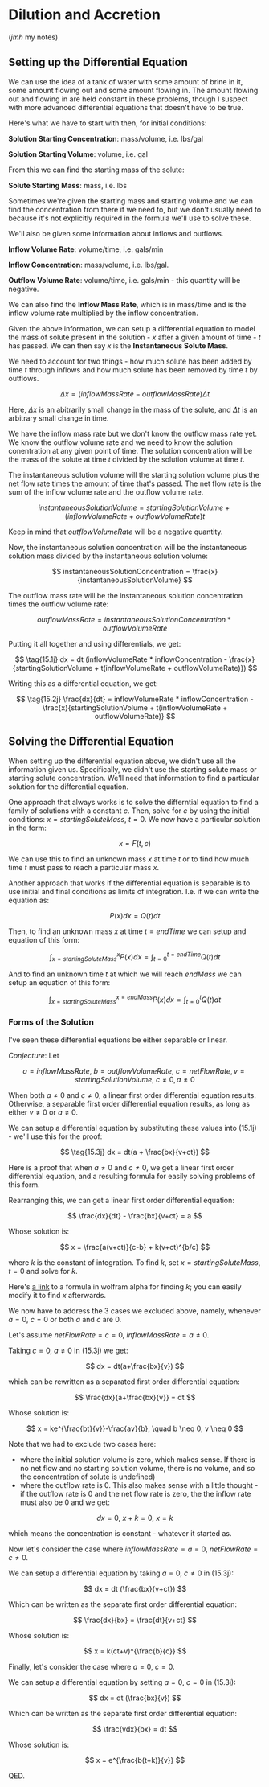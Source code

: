 # Dilution and Accretion
(*jmh* my notes)

## Setting up the Differential Equation

We can use the idea of a tank of water with some amount of brine in it, some amount flowing out and some amount flowing in. The amount flowing out and flowing in are held constant in these problems, though I suspect with more advanced differential equations that doesn't have to be true.

Here's what we have to start with then, for initial conditions:

**Solution Starting Concentration**: mass/volume, i.e. lbs/gal

**Solution Starting Volume**: volume, i.e. gal

From this we can find the starting mass of the solute:

**Solute Starting Mass**: mass, i.e. lbs

Sometimes we're given the starting mass and starting volume and we can find the concentration from there if we need to, but we don't usually need to because it's not explicitly required in the formula we'll use to solve these.

We'll also be given some information about inflows and outflows.

**Inflow Volume Rate**: volume/time, i.e. gals/min

**Inflow Concentration**: mass/volume, i.e. lbs/gal.

**Outflow Volume Rate**: volume/time, i.e. gals/min - this quantity will be negative.

We can also find the **Inflow Mass Rate**, which is in mass/time and is the inflow volume rate multiplied by the inflow concentration.

Given the above information, we can setup a differential equation to model the mass of solute present in the solution - $x$ after a given amount of time - $t$ has passed. We can then say $x$ is the **Instantaneous Solute Mass**.

We need to account for two things - how much solute has been added by time $t$ through inflows and how much solute has been removed by time $t$ by outflows.

$$ \Delta x = (inflowMassRate - outflowMassRate)\Delta t $$
  
Here, $\Delta x$ is an abitrarily small change in the mass of the solute, and $\Delta t$ is an arbitrary small change in time.

We have the inflow mass rate but we don't know the outflow mass rate yet. We know the outflow volume rate and we need to know the solution conentration at any given point of time. The solution concentration will be the mass of the solute at time $t$ divided by the solution volume at time $t$.

The instantaneous solution volume will the starting solution volume plus the net flow rate times the amount of time that's passed. The net flow rate is the sum of the inflow volume rate and the outflow volume rate.

$$instantaneousSolutionVolume = startingSolutionVolume + (inflowVolumeRate + outflowVolumeRate)t $$

Keep in mind that $outflowVolumeRate$ will be a negative quantity.

Now, the instantaneous solution concentration will be the instantaneous solution mass divided by the instantaneous solution volume:

$$ instantaneousSolutionConcentration = \frac{x}{instantaneousSolutionVolume} $$
  
The outflow mass rate will be the instantaneous solution concentration times the outflow volume rate:
  
$$ outflowMassRate = instantaneousSolutionConcentration * outflowVolumeRate $$
  
Putting it all together and using differentials, we get:

$$ \tag{15.1j} dx = dt (inflowVolumeRate * inflowConcentration - \frac{x}{startingSolutionVolume + t(inflowVolumeRate + outflowVolumeRate)}) $$

Writing this as a differential equation, we get:

$$ \tag{15.2j} \frac{dx}{dt} = inflowVolumeRate * inflowConcentration - \frac{x}{startingSolutionVolume + t(inflowVolumeRate + outflowVolumeRate)} $$

## Solving the Differential Equation
When setting up the differential equation above, we didn't use all the information given us. Specifically, we didn't use the starting solute mass or starting solute concentration. We'll need that information to find a particular solution for the differential equation.

One approach that always works is to solve the differntial equation to find a family of solutions with a constant $c$. Then, solve for $c$ by using the initial conditions: $x = startingSoluteMass$, $t = 0$. We now have a particular solution in the form:

$$ x = F(t, c) $$

We can use this to find an unknown mass $x$ at time $t$ or to find how much time $t$ must pass to reach a particular mass $x$.

Another approach that works if the differential equation is separable is to use initial and final conditions as limits of integration. I.e. if we can write the equation as:

$$ P(x)dx = Q(t)dt $$

Then, to find an unknown mass $x$ at time $t = endTime$ we can setup and equation of this form:

$$ \int_{x=startingSoluteMass}^x{P(x) dx} = \int_{t=0}^{t=endTime}{Q(t) dt} $$

And to find an unknown time $t$ at which we will reach $endMass$ we can setup an equation of this form:

$$ \int_{x=startingSoluteMass}^{x=endMass}{P(x) dx} = \int_{t=0}^{t}{Q(t) dt} $$

### Forms of the Solution

I've seen these differential equations be either separable or linear.

*Conjecture*:
Let

$$  a = inflowMassRate,~b = outflowVolumeRate,~c = netFlowRate, v= startingSolutionVolume, ~c\neq0, a\neq0 $$

When both $a \neq 0$ and $c \neq 0$, a linear first order differential equation results. Otherwise, a separable first order differential equation results, as long as either $v \neq 0$ or $a \neq 0$.

We can setup a differential equation by substituting these values into (15.1j) - we'll use this for the proof:

$$ \tag{15.3j} dx = dt(a + \frac{bx}{v+ct}) $$

Here is a proof that when $a \neq 0$ and $c \neq 0,$ we get a linear first order differential equation, and a resulting formula for easily solving problems of this form.

Rearranging this, we can get a linear first order differential equation:

$$ \frac{dx}{dt} - \frac{bx}{v+ct} = a $$

Whose solution is:

$$ x = \frac{a(v+ct)}{c-b} + k(v+ct)^{b/c} $$

where $k$ is the constant of integration. To find $k$, set $x = startingSoluteMass$, $t = 0$ and solve for $k$.

Here's [a link](https://www.wolframalpha.com/input?i2d=true&i=x%3DDivide%5Ba*%5C%2840%29v%2Bc*t%5C%2841%29%2Cc-b%5D%2Bk*Power%5B%5C%2840%29v%2Bc*t%5C%2841%29%2CDivide%5Bb%2Cc%5D%5D%5C%2844%29+a%3D6%5C%2844%29+b%3D-2%5C%2844%29+c%3D1%5C%2844%29+v%3D100%5C%2844%29++t%3D0%5C%2844%29x%3D50) to a formula in wolfram alpha for finding $k$; you can easily modify it to find $x$ afterwards.

We now have to address the 3 cases we excluded above, namely, whenever $a = 0$, $c = 0$ or both $a$ and $c$ are $0$.

Let's assume $netFlowRate = c = 0,~inflowMassRate = a \neq 0$.

Taking $c = 0,~a \neq 0$ in (15.3j) we get:

$$ dx = dt(a+\frac{bx}{v}) $$

which can be rewritten as a separated first order differential equation:

$$ \frac{dx}{a+\frac{bx}{v}} = dt $$

Whose solution is:

$$ x = ke^{\frac{bt}{v}}-\frac{av}{b}, \quad b \neq 0, v \neq 0 $$

Note that we had to exclude two cases here:
* where the initial solution volume is zero, which makes sense. If there is no net flow and no starting solution volume, there is no volume, and so the concentration of solute is undefined)
* where the outflow rate is 0. This also makes sense with a little thought - if the outflow rate is 0 and the net flow rate is zero, the the inflow rate must also be 0 and we get:

$$ dx = 0,~x+k =0,~x = k $$

which means the concentration is constant - whatever it started as.

Now let's consider the case where $inflowMassRate = a = 0,~netFlowRate = c \neq 0$.

We can setup a differential equation by taking $a = 0,~c \neq 0$ in (15.3j):

$$ dx = dt (\frac{bx}{v+ct}) $$

Which can be written as the separate first order differential equation:

$$ \frac{dx}{bx} = \frac{dt}{v+ct} $$

Whose solution is:

$$ x = k(ct+v)^{\frac{b}{c}} $$


Finally, let's consider the case where $a = 0,~c = 0$.

We can setup a differential equation by setting $a = 0,~c = 0$ in (15.3j):

$$ dx = dt (\frac{bx}{v}) $$

Which can be written as the separate first order differential equation:

$$ \frac{vdx}{bx} = dt $$

Whose solution is:

$$ x = e^{\frac{b(t+k)}{v}} $$

QED.
